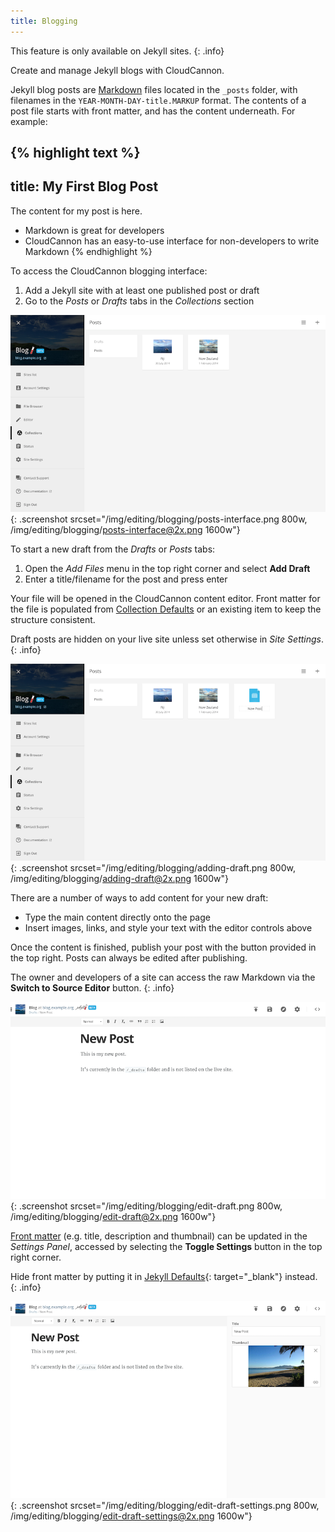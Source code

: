 ```yaml
---
title: Blogging
---
```

This feature is only available on Jekyll sites.
{: .info}

Create and manage Jekyll blogs with CloudCannon.

Jekyll blog posts are [Markdown](https://help.github.com/articles/markdown-basics/) files located in the `_posts` folder, with filenames in the `YEAR-MONTH-DAY-title.MARKUP` format. The contents of a post file starts with front matter, and has the content underneath. For example:

{% highlight text %}
---
title: My First Blog Post
---
The content for my post is here.

* Markdown is great for developers
* CloudCannon has an easy-to-use interface for non-developers to write Markdown
{% endhighlight %}



To access the CloudCannon blogging interface:

1. Add a Jekyll site with at least one published post or draft
2. Go to the *Posts* or *Drafts* tabs in the *Collections* section

![Empty blogging interface](/img/editing/blogging/posts-interface.png){: .screenshot srcset="/img/editing/blogging/posts-interface.png 800w, /img/editing/blogging/posts-interface@2x.png 1600w"}



To start a new draft from the *Drafts* or *Posts* tabs:

1. Open the *Add Files* menu in the top right corner and select **Add Draft**
2. Enter a title/filename for the post and press enter

Your file will be opened in the CloudCannon content editor. Front matter for the file is populated from [Collection Defaults](/editing/collection-defaults/) or an existing item to keep the structure consistent.

Draft posts are hidden on your live site unless set otherwise in *Site Settings*.
{: .info}

![Creating a new draft](/img/editing/blogging/adding-draft.png){: .screenshot srcset="/img/editing/blogging/adding-draft.png 800w, /img/editing/blogging/adding-draft@2x.png 1600w"}



There are a number of ways to add content for your new draft:

* Type the main content directly onto the page
* Insert images, links, and style your text with the editor controls above

Once the content is finished, publish your post with the button provided in the top right. Posts can always be edited after publishing.

The owner and developers of a site can access the raw Markdown via the **Switch to Source Editor** button.
{: .info}

![Editing draft](/img/editing/blogging/edit-draft.png){: .screenshot srcset="/img/editing/blogging/edit-draft.png 800w, /img/editing/blogging/edit-draft@2x.png 1600w"}



[Front matter](/editing/front-matter/) (e.g. title, description and thumbnail) can be updated in the *Settings Panel*, accessed by selecting the **Toggle Settings** button in the top right corner.

Hide front matter by putting it in [Jekyll Defaults](http://jekyllrb.com/docs/configuration/#front-matter-defaults){: target="_blank"} instead.
{: .info}

![Editing draft with Settings Panel open](/img/editing/blogging/edit-draft-settings.png){: .screenshot srcset="/img/editing/blogging/edit-draft-settings.png 800w, /img/editing/blogging/edit-draft-settings@2x.png 1600w"}

